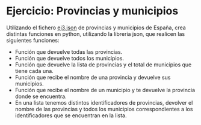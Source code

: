 # Ejercicio: Provincias y municipios

Utilizando el fichero [ej3.json](http://josedom24.github.io/mod/lm/fich/ej3.json.zip) de provincias y municipios de España, crea distintas funciones en python, utilizando la libreria json, que realicen las siguientes funciones:

* Función que devuelve todas las provincias.
* Función que devuelve todos los municipios.
* Función que devuelve la lista de provincias y el total de municipios que tiene cada una.
* Función que recibe el nombre de una provincia y devuelve sus municipios.
* Función que recibe el nombre de un municipio y te devuelve la provincia donde se encuentra.
* En una lista tenemos distintos identificadores de provincias, devolver el nombre de las provincias y todos los municipios correspondientes a los identificadores que se encuentran en la lista.

